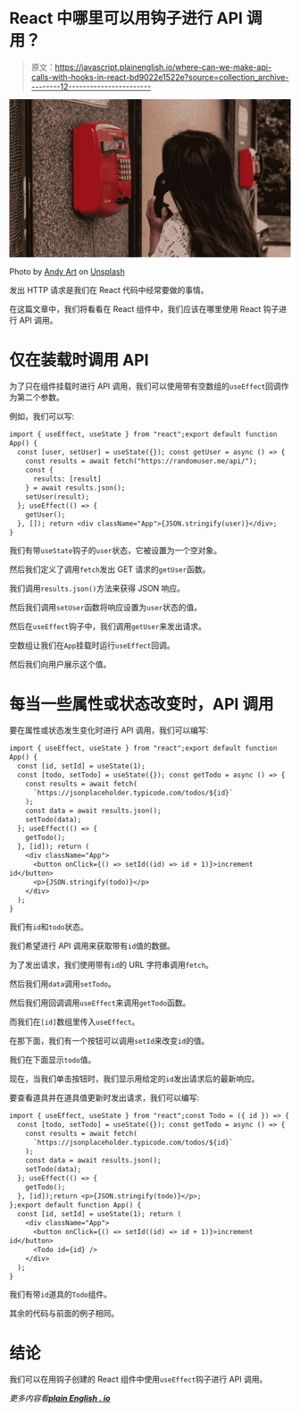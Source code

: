 # React 中哪里可以用钩子进行 API 调用？

> 原文：<https://javascript.plainenglish.io/where-can-we-make-api-calls-with-hooks-in-react-bd9022e1522e?source=collection_archive---------12----------------------->

![](img/aef0a32dca3227ecd375d804c1eeafd0.png)

Photo by [Andy Art](https://unsplash.com/@trojantry?utm_source=medium&utm_medium=referral) on [Unsplash](https://unsplash.com?utm_source=medium&utm_medium=referral)

发出 HTTP 请求是我们在 React 代码中经常要做的事情。

在这篇文章中，我们将看看在 React 组件中，我们应该在哪里使用 React 钩子进行 API 调用。

# 仅在装载时调用 API

为了只在组件挂载时进行 API 调用，我们可以使用带有空数组的`useEffect`回调作为第二个参数。

例如，我们可以写:

```
import { useEffect, useState } from "react";export default function App() {
  const [user, setUser] = useState({}); const getUser = async () => {
    const results = await fetch("https://randomuser.me/api/");
    const {
      results: [result]
    } = await results.json();
    setUser(result);
  }; useEffect(() => {
    getUser();
  }, []); return <div className="App">{JSON.stringify(user)}</div>;
}
```

我们有带`useState`钩子的`user`状态，它被设置为一个空对象。

然后我们定义了调用`fetch`发出 GET 请求的`getUser`函数。

我们调用`results.json()`方法来获得 JSON 响应。

然后我们调用`setUser`函数将响应设置为`user`状态的值。

然后在`useEffect`钩子中，我们调用`getUser`来发出请求。

空数组让我们在`App`挂载时运行`useEffect`回调。

然后我们向用户展示这个值。

# 每当一些属性或状态改变时，API 调用

要在属性或状态发生变化时进行 API 调用，我们可以编写:

```
import { useEffect, useState } from "react";export default function App() {
  const [id, setId] = useState(1);
  const [todo, setTodo] = useState({}); const getTodo = async () => {
    const results = await fetch(
      `https://jsonplaceholder.typicode.com/todos/${id}`
    );
    const data = await results.json();
    setTodo(data);
  }; useEffect(() => {
    getTodo();
  }, [id]); return (
    <div className="App">
      <button onClick={() => setId((id) => id + 1)}>increment id</button>
      <p>{JSON.stringify(todo)}</p>
    </div>
  );
}
```

我们有`id`和`todo`状态。

我们希望进行 API 调用来获取带有`id`值的数据。

为了发出请求，我们使用带有`id`的 URL 字符串调用`fetch`。

然后我们用`data`调用`setTodo`。

然后我们用回调调用`useEffect`来调用`getTodo`函数。

而我们在`[id]`数组里传入`useEffect`。

在那下面，我们有一个按钮可以调用`setId`来改变`id`的值。

我们在下面显示`todo`值。

现在，当我们单击按钮时，我们显示用给定的`id`发出请求后的最新响应。

要查看道具并在道具值更新时发出请求，我们可以编写:

```
import { useEffect, useState } from "react";const Todo = ({ id }) => {
  const [todo, setTodo] = useState({}); const getTodo = async () => {
    const results = await fetch(
      `https://jsonplaceholder.typicode.com/todos/${id}`
    );
    const data = await results.json();
    setTodo(data);
  }; useEffect(() => {
    getTodo();
  }, [id]);return <p>{JSON.stringify(todo)}</p>;
};export default function App() {
  const [id, setId] = useState(1); return (
    <div className="App">
      <button onClick={() => setId((id) => id + 1)}>increment id</button>
      <Todo id={id} />
    </div>
  );
}
```

我们有带`id`道具的`Todo`组件。

其余的代码与前面的例子相同。

# 结论

我们可以在用钩子创建的 React 组件中使用`useEffect`钩子进行 API 调用。

*更多内容看*[***plain English . io***](http://plainenglish.io)
